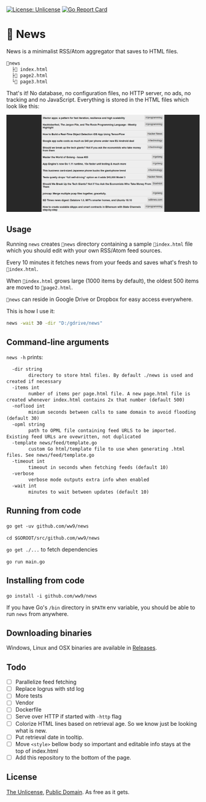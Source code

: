 [![License: Unlicense](https://img.shields.io/badge/license-Unlicense-blue.svg)](http://unlicense.org/) [![Go Report Card](https://goreportcard.com/badge/github.com/ww9/news)](https://goreportcard.com/report/github.com/ww9/news)

# 📰 News

News is a minimalist RSS/Atom aggregator that saves to HTML files.

```
📂news
  ├📰 index.html
  ├📰 page2.html
  └📰 page3.html
```

That's it! No database, no configuration files, no HTTP server, no ads, no tracking and no JavaScript. Everything is stored in the HTML files which look like this:

![screenshot](screenshot.png)

## Usage

Running `news` creates `📂news` directory containing a sample `📰index.html` file which you should edit with your own RSS/Atom feed sources.

Every 10 minutes it fetches news from your feeds and saves what's fresh to `📰index.html`.

When `📰index.html` grows large (1000 items by default), the oldest 500 items are moved to `📰page2.html`.

`📂news` can reside in Google Drive or Dropbox for easy access everywhere.

This is how I use it:

```bash
news -wait 30 -dir "D:/gdrive/news"
```

## Command-line arguments

`news -h` prints:

```
  -dir string
        directory to store html files. By default ./news is used and created if necessary
  -items int
        number of items per page.html file. A new page.html file is created whenever index.html contains 2x that number (default 500)
  -noflood int
        minium seconds between calls to same domain to avoid flooding (default 30)
  -opml string
        path to OPML file containing feed URLS to be imported. Existing feed URLs are ovewritten, not duplicated
  -template news/feed/template.go
        custom Go html/template file to use when generating .html files. See news/feed/template.go
  -timeout int
        timeout in seconds when fetching feeds (default 10)
  -verbose
        verbose mode outputs extra info when enabled
  -wait int
        minutes to wait between updates (default 10)
```

## Running from code

`go get -uv github.com/ww9/news`

`cd $GOROOT/src/github.com/ww9/news`

`go get ./...` to fetch dependencies

`go run main.go`

## Installing from code

`go install -i github.com/ww9/news`

If you have Go's `/bin` directory in `$PATH` env variable, you should be able to run `news` from anywhere.

## Downloading binaries

Windows, Linux and OSX binaries are available in [Releases](https://github.com/ww9/news/releases).

## Todo

- [ ] Parallelize feed fetching
- [ ] Replace logrus with std log
- [ ] More tests
- [ ] Vendor
- [ ] Dockerfile
- [ ] Serve over HTTP if started with `-http` flag
- [ ] Colorize HTML lines based on retrieval age. So we know just be looking what is new.
- [ ] Put retrieval date in tooltip.
- [ ] Move `<style>` bellow body so important and editable info stays at the top of index.html
- [ ] Add this repository to the bottom of the page.

## License

[The Unlicense](http://unlicense.org/), [Public Domain](https://gist.github.com/ww9/4c4481fb7b55186960a34266078c88b1). As free as it gets.
